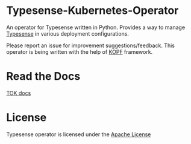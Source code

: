 # Typesense-Kubernetes-Operator
An operator for Typesense written in Python. Provides a way to manage [Typesense](https://typesense.org/) in various deployment configurations.

Please report an issue for improvement suggestions/feedback. This operator is being written with the help of [KOPF](https://github.com/nolar/kopf) framework.

# Read the Docs
[TOK docs](https://sai3010.github.io/Typesense-Kubernetes-Operator/)

# License
Typesense operator is licensed under the [Apache License](./LICENSE)